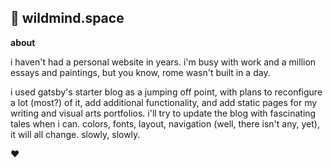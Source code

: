 ## 🚀 wildmind.space

**about**

i haven't had a personal website in years. i'm busy with work and a million essays and paintings, but you know, rome wasn't built in a day.

i used gatsby's starter blog as a jumping off point, with plans to reconfigure a lot (most?) of it, add additional functionality, and add static pages for my writing and visual arts portfolios. i'll try to update the blog with fascinating tales when i can. colors, fonts, layout, navigation (well, there isn't any, yet), it will all change. slowly, slowly.

❤️
